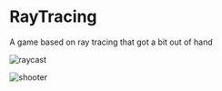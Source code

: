 # RayTracing

A game based on ray tracing that got a bit out of hand

![raycast](https://github.com/oPisiti/RayCastingGame/assets/78967454/b18342f9-86f3-4b6d-8731-6b174e5c14b0)

![shooter](https://github.com/oPisiti/RayCastingGame/assets/78967454/815dfaf3-3c1c-4a15-a80e-9c1265683810)
